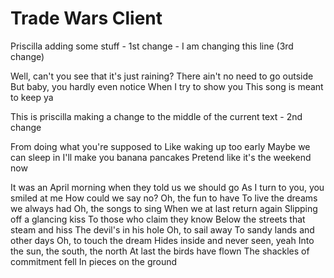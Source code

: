 # Trade Wars Client

Priscilla adding some stuff - 1st change - I am changing this line (3rd change)

Well, can't you see that it's just raining?
There ain't no need to go outside
But baby, you hardly even notice
When I try to show you
This song is meant to keep ya

This is priscilla making a change to the middle of the current text - 2nd change

From doing what you're supposed to
Like waking up too early
Maybe we can sleep in
I'll make you banana pancakes
Pretend like it's the weekend now




It was an April morning when they told us we should go
As I turn to you, you smiled at me
How could we say no?
Oh, the fun to have
To live the dreams we always had
Oh, the songs to sing
When we at last return again
Slipping off a glancing kiss
To those who claim they know
Below the streets that steam and hiss
The devil's in his hole
Oh, to sail away
To sandy lands and other days
Oh, to touch the dream
Hides inside and never seen, yeah
Into the sun, the south, the north
At last the birds have flown
The shackles of commitment fell
In pieces on the ground
